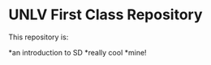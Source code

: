 # UNLV First Class Repository

This repository is:

  *an introduction to SD
  *really cool
  *mine!
